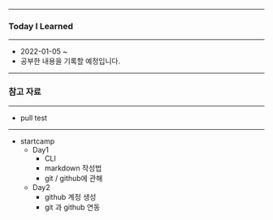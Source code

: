 ----

### **Today I Learned**

---

- 2022-01-05 ~
- 공부한 내용을 기록할 예정입니다.

---

### 참고 자료

----

- pull test

---

- startcamp
  - Day1
    - CLI
    - markdown 작성법
    - git / github에 관해
  - Day2
    - github 계정 생성
    - git 과 github 연동

